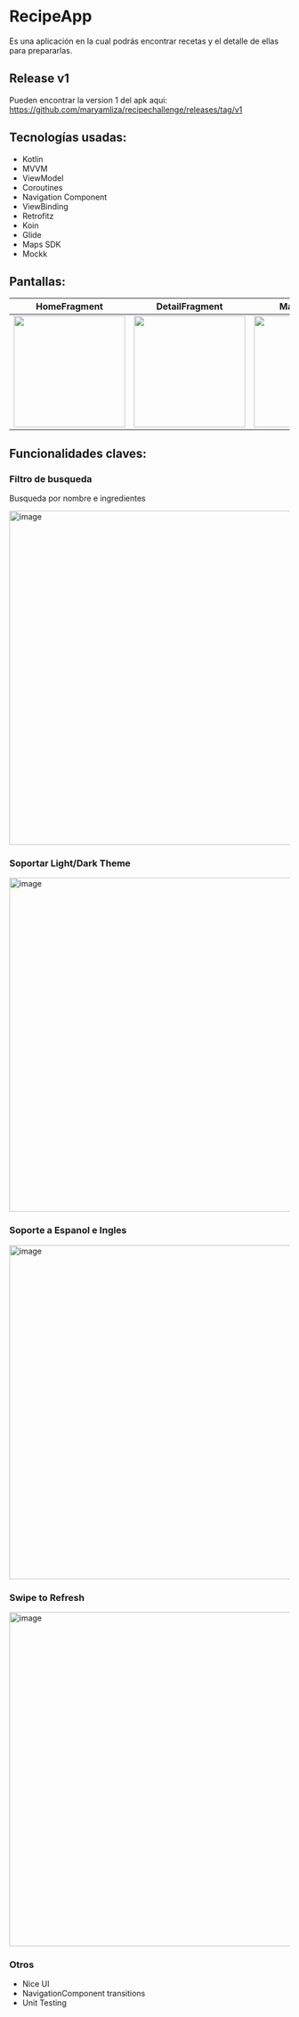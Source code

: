 
# RecipeApp

Es una aplicación en la cual podrás encontrar recetas y el detalle de ellas para prepararlas.

## Release v1
Pueden encontrar la version 1 del apk aqui:
https://github.com/maryamliza/recipechallenge/releases/tag/v1


## Tecnologías usadas:
- Kotlin
- MVVM
- ViewModel
- Coroutines
- Navigation Component
- ViewBinding
- Retrofitz
- Koin
- Glide
- Maps SDK
- Mockk

## Pantallas:
| HomeFragment | DetailFragment | MapFragment |
| --- | --- | --- |
| <img width="200" src="https://user-images.githubusercontent.com/71225795/205558331-770a2ce2-381b-4cc4-8f72-481c6b3747d4.png"/> | <img width="200" src="https://user-images.githubusercontent.com/71225795/205558708-95cab090-e386-49ee-9d2b-d3919d16738e.png"/> | <img width="200" src="https://user-images.githubusercontent.com/71225795/205558738-749c6c0b-f5cd-42bd-a703-64266ad4c7ba.png"/> |


## Funcionalidades claves:

### Filtro de busqueda
Busqueda por nombre e ingredientes

<img width="600" alt="image" src="https://user-images.githubusercontent.com/71225795/205559798-93f175a8-d06b-4c6f-8a49-376e0f0338bd.png">

### Soportar Light/Dark Theme
<img width="600" alt="image" src="https://user-images.githubusercontent.com/71225795/205560624-4df36ec4-2008-44fd-a138-72e975354e76.png">

### Soporte a Espanol e Ingles
<img width="600" alt="image" src="https://user-images.githubusercontent.com/71225795/205560054-70d685b4-067f-4ccb-8f89-f357ca3164e1.png">

### Swipe to Refresh
<img width="600" alt="image" src="https://user-images.githubusercontent.com/71225795/205560138-4a578576-5f9e-4119-9ce3-8c48a25e6dfc.png">

### Otros
- Nice UI
- NavigationComponent transitions
- Unit Testing

